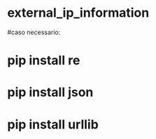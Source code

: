 # external_ip_information

#caso necessario:
# pip install re
# pip install json
# pip install urllib
